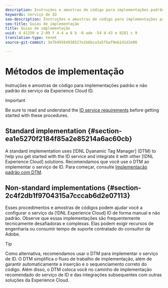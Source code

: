 ```yaml
---
description: Instruções e amostras de código para implementações padrão e não padrão do serviço da Experience Cloud ID.
keywords: Serviço de ID
seo-description: Instruções e amostras de código para implementações padrão e não padrão do serviço da Experience Cloud ID.
seo-title: Guias de implementação
title: Guias de implementação
uuid: d 41250 e 2-09 f 4-4 a 8 b -8 ade -54 d 43 e 9281 c 9
translation-type: tm+mt
source-git-commit: 3e7b49564938527e1b6bca3a5fbaf9eb141d2e06

---
```



# Métodos de implementação

Instruções e amostras de código para implementações padrão e não padrão do serviço da Experience Cloud ID.

>[!IMPORTANT]
>
>Be sure to read and understand the [ID service requirements](../reference/requirements.md) before getting started with these procedures.

## Standard implementation {#section-ea1e5270f2184f85a2e85214a6ac60cb}

A standard implementation uses [!DNL Dyanamic Tag Manager] (DTM) to help you get started with the ID service and integrate it with other [!DNL Experience Cloud] solutions. Recomendamos que você use o DTM ao implementar o serviço de ID. Para começar, consulte [Implementação padrão com DTM](../implementation-guides/standard.md#concept-89cd0199a9634fc48644f2d61e3d2445).

## Non-standard implementations {#section-2c4f2db1f9704315a7cccab6d2e07113}

Esses procedimentos e amostras de códigos podem ajudar você a configurar o serviço da [!DNL Experience Cloud] ID de forma manual e não padrão. Observe que essas implementações são frequentemente tecnicamente desafiadoras e complexas. Elas podem exigir recursos de engenharia ou consumir tempo de suporte contratado do consultor da Adobe.

>[!TIP]
>
>Como alternativa, recomendamos usar o DTM para implementar o serviço de ID. O DTM simplifica o fluxo de trabalho de implementação, além de garantir automaticamente a inserção e o sequenciamento correto do código. Além disso, o DTM coloca você no caminho de implementação recomendado do serviço de ID e das integrações subsequentes com outras soluções da Experience Cloud.

